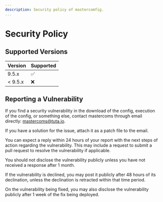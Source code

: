 ```yaml
---
description: Security policy of mastercomfig.
...
```


# Security Policy

## Supported Versions

| Version   | Supported          |
| --------- | ------------------ |
| 9.5.x     | :white_check_mark: |
| < 9.5.x   | :x:                |

## Reporting a Vulnerability

If you find a security vulnerability in the download of the config, execution of the config,
or something else, contact mastercoms through email directly: [mastercoms@tuta.io](mailto:mastercoms@tuta.io).

If you have a solution for the issue, attach it as a patch file to the email.

You can expect a reply within 24 hours of your report with the next steps of action
regarding the vulnerability. This may include a request to submit a pull request to
resolve the vulnerability if applicable.

You should not disclose the vulnerability publicly unless you have not received a response after 1 month.

If the vulnerability is declined, you may post it publicly after 48 hours of its declination, unless the
declination is retracted within that time period.

On the vulnerability being fixed, you may also disclose the vulnerability publicly after 1 week of the
fix being deployed.
